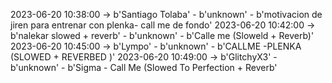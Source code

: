 2023-06-20 10:38:00 -> b'Santiago Tolaba' - b'unknown' - b'motivacion de jiren para entrenar con plenka- call me de fondo'
2023-06-20 10:42:00 -> b'nalekar  slowed + reverb' - b'unknown' - b'Calle me (Sloweld + Reverb)'
2023-06-20 10:45:00 -> b'Lympo' - b'unknown' - b'CALLME -PLENKA (SLOWED + REVERBED )'
2023-06-20 10:49:00 -> b'GlitchyX3' - b'unknown' - b'Sigma - Call Me (Slowed To Perfection + Reverb'
